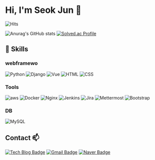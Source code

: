 # Hi, I'm Seok Jun 🌱
![Hits](https://hits.seeyoufarm.com/api/count/incr/badge.svg?url=https%3A%2F%2Fgithub.com%2Fhyg4779&count_bg=%2379C83D&title_bg=%236FEB2B&icon=&icon_color=%23787A79&title=hits&edge_flat=false)

![Anurag's GitHub stats](https://github-readme-stats.vercel.app/api?username=hyg4779&show_icons=true&theme=default)
[![Solved.ac Profile](http://mazassumnida.wtf/api/v2/generate_badge?boj=hyg8702)](https://solved.ac/hyg8702/)

## 💪 Skills

### webframewo
![Python](https://img.shields.io/badge/python-3776AB.svg?&style=for-the-badge&logo=python&logoColor=white)
![Django](https://img.shields.io/badge/Django-092E20.svg?&style=for-the-badge&logo=Django&logoColor=white)
![Vue](https://img.shields.io/badge/Vue-4FC08D.svg?&style=for-the-badge&logo=vue&logoColor=white)
![HTML](https://img.shields.io/badge/HTML-E34F26.svg?&style=for-the-badge&logo=HTML&logoColor=white)
![CSS](https://img.shields.io/badge/CSS-1572B6.svg?&style=for-the-badge&logo=CSS&logoColor=white)


### Tools
![aws](https://img.shields.io/badge/aws-232F3E.svg?&style=for-the-badge&logo=aws&logoColor=white)
![Docker](https://img.shields.io/badge/Docker-2496ED.svg?&style=for-the-badge&logo=Docker&logoColor=white)
![Nginx](https://img.shields.io/badge/Nginx-009639.svg?&style=for-the-badge&logo=Nginx&logoColor=white)
![Jenkins](https://img.shields.io/badge/Jenkins-D24939.svg?&style=for-the-badge&logo=Jenkins&logoColor=white)
![Jira](https://img.shields.io/badge/Jira-0052CC.svg?&style=for-the-badge&logo=Jira&logoColor=white)
![Mettermost](https://img.shields.io/badge/Mettermost-0058CC.svg?&style=for-the-badge&logo=Mettermost&logoColor=white)
![Bootstrap](https://img.shields.io/badge/Bootstrap-7952B3.svg?&style=for-the-badge&logo=Bootstrap&logoColor=white)


### DB
![MySQL](https://img.shields.io/badge/MySQL-4479A1.svg?&style=for-the-badge&logo=MySQL&logoColor=white)


## Contact 📫
[![Tech Blog Badge](http://img.shields.io/badge/-Tech%20blog-black?style=flat-square&logo=github&link=https://velog.io/@hyg8702)](https://velog.io/@hyg8702)
[![Gmail Badge](https://img.shields.io/badge/Gmail-d14836?style=flat-square&logo=Gmail&logoColor=white&link=mailto:hyg52496@gmail.com)](mailto:hyg52496@gmail.com)
[![Naver Badge](https://img.shields.io/badge/Naver-03C75A?style=flat-square&logo=Naver&logoColor=white&link=mailto:hyg4779@naver.com)](mailto:hyg4779@naver.com)
